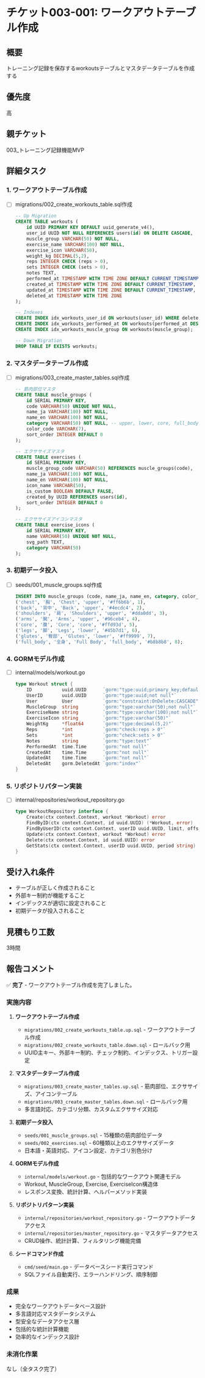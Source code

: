 # チケット003-001: ワークアウトテーブル作成

## 概要
トレーニング記録を保存するworkoutsテーブルとマスタデータテーブルを作成する

## 優先度
高

## 親チケット
003_トレーニング記録機能MVP

## 詳細タスク

### 1. ワークアウトテーブル作成
- [ ] migrations/002_create_workouts_table.sql作成
  ```sql
  -- Up Migration
  CREATE TABLE workouts (
      id UUID PRIMARY KEY DEFAULT uuid_generate_v4(),
      user_id UUID NOT NULL REFERENCES users(id) ON DELETE CASCADE,
      muscle_group VARCHAR(50) NOT NULL,
      exercise_name VARCHAR(100) NOT NULL,
      exercise_icon VARCHAR(50),
      weight_kg DECIMAL(5,2),
      reps INTEGER CHECK (reps > 0),
      sets INTEGER CHECK (sets > 0),
      notes TEXT,
      performed_at TIMESTAMP WITH TIME ZONE DEFAULT CURRENT_TIMESTAMP,
      created_at TIMESTAMP WITH TIME ZONE DEFAULT CURRENT_TIMESTAMP,
      updated_at TIMESTAMP WITH TIME ZONE DEFAULT CURRENT_TIMESTAMP,
      deleted_at TIMESTAMP WITH TIME ZONE
  );

  -- Indexes
  CREATE INDEX idx_workouts_user_id ON workouts(user_id) WHERE deleted_at IS NULL;
  CREATE INDEX idx_workouts_performed_at ON workouts(performed_at DESC);
  CREATE INDEX idx_workouts_muscle_group ON workouts(muscle_group);
  
  -- Down Migration
  DROP TABLE IF EXISTS workouts;
  ```

### 2. マスタデータテーブル作成
- [ ] migrations/003_create_master_tables.sql作成
  ```sql
  -- 筋肉部位マスタ
  CREATE TABLE muscle_groups (
      id SERIAL PRIMARY KEY,
      code VARCHAR(50) UNIQUE NOT NULL,
      name_ja VARCHAR(100) NOT NULL,
      name_en VARCHAR(100) NOT NULL,
      category VARCHAR(50) NOT NULL, -- upper, lower, core, full_body
      color_code VARCHAR(7),
      sort_order INTEGER DEFAULT 0
  );

  -- エクササイズマスタ
  CREATE TABLE exercises (
      id SERIAL PRIMARY KEY,
      muscle_group_code VARCHAR(50) REFERENCES muscle_groups(code),
      name_ja VARCHAR(100) NOT NULL,
      name_en VARCHAR(100) NOT NULL,
      icon_name VARCHAR(50),
      is_custom BOOLEAN DEFAULT FALSE,
      created_by UUID REFERENCES users(id),
      sort_order INTEGER DEFAULT 0
  );

  -- エクササイズアイコンマスタ
  CREATE TABLE exercise_icons (
      id SERIAL PRIMARY KEY,
      name VARCHAR(50) UNIQUE NOT NULL,
      svg_path TEXT,
      category VARCHAR(50)
  );
  ```

### 3. 初期データ投入
- [ ] seeds/001_muscle_groups.sql作成
  ```sql
  INSERT INTO muscle_groups (code, name_ja, name_en, category, color_code, sort_order) VALUES
  ('chest', '胸', 'Chest', 'upper', '#ff6b6b', 1),
  ('back', '背中', 'Back', 'upper', '#4ecdc4', 2),
  ('shoulders', '肩', 'Shoulders', 'upper', '#dda0dd', 3),
  ('arms', '腕', 'Arms', 'upper', '#96ceb4', 4),
  ('core', '腹', 'Core', 'core', '#ffd93d', 5),
  ('legs', '脚', 'Legs', 'lower', '#45b7d1', 6),
  ('glutes', '臀部', 'Glutes', 'lower', '#ff9999', 7),
  ('full_body', '全身', 'Full Body', 'full_body', '#b8b8b8', 8);
  ```

### 4. GORMモデル作成
- [ ] internal/models/workout.go
  ```go
  type Workout struct {
      ID           uuid.UUID      `gorm:"type:uuid;primary_key;default:uuid_generate_v4()"`
      UserID       uuid.UUID      `gorm:"type:uuid;not null"`
      User         User           `gorm:"constraint:OnDelete:CASCADE"`
      MuscleGroup  string         `gorm:"type:varchar(50);not null"`
      ExerciseName string         `gorm:"type:varchar(100);not null"`
      ExerciseIcon string         `gorm:"type:varchar(50)"`
      WeightKg     *float64       `gorm:"type:decimal(5,2)"`
      Reps         *int           `gorm:"check:reps > 0"`
      Sets         *int           `gorm:"check:sets > 0"`
      Notes        string         `gorm:"type:text"`
      PerformedAt  time.Time      `gorm:"not null"`
      CreatedAt    time.Time      `gorm:"not null"`
      UpdatedAt    time.Time      `gorm:"not null"`
      DeletedAt    gorm.DeletedAt `gorm:"index"`
  }
  ```

### 5. リポジトリパターン実装
- [ ] internal/repositories/workout_repository.go
  ```go
  type WorkoutRepository interface {
      Create(ctx context.Context, workout *Workout) error
      FindByID(ctx context.Context, id uuid.UUID) (*Workout, error)
      FindByUserID(ctx context.Context, userID uuid.UUID, limit, offset int) ([]*Workout, error)
      Update(ctx context.Context, workout *Workout) error
      Delete(ctx context.Context, id uuid.UUID) error
      GetStats(ctx context.Context, userID uuid.UUID, period string) (*WorkoutStats, error)
  }
  ```

## 受け入れ条件
- テーブルが正しく作成されること
- 外部キー制約が機能すること
- インデックスが適切に設定されること
- 初期データが投入されること

## 見積もり工数
3時間

## 報告コメント
✅ **完了** - ワークアウトテーブル作成を完了しました。

### 実施内容
1. **ワークアウトテーブル作成**
   - `migrations/002_create_workouts_table.up.sql` - ワークアウトテーブル作成
   - `migrations/002_create_workouts_table.down.sql` - ロールバック用
   - UUID主キー、外部キー制約、チェック制約、インデックス、トリガー設定

2. **マスタデータテーブル作成**
   - `migrations/003_create_master_tables.up.sql` - 筋肉部位、エクササイズ、アイコンテーブル
   - `migrations/003_create_master_tables.down.sql` - ロールバック用
   - 多言語対応、カテゴリ分類、カスタムエクササイズ対応

3. **初期データ投入**
   - `seeds/001_muscle_groups.sql` - 15種類の筋肉部位データ
   - `seeds/002_exercises.sql` - 60種類以上のエクササイズデータ
   - 日本語・英語対応、アイコン設定、カテゴリ別色分け

4. **GORMモデル作成**
   - `internal/models/workout.go` - 包括的なワークアウト関連モデル
   - Workout, MuscleGroup, Exercise, ExerciseIcon構造体
   - レスポンス変換、統計計算、ヘルパーメソッド実装

5. **リポジトリパターン実装**
   - `internal/repositories/workout_repository.go` - ワークアウトデータアクセス
   - `internal/repositories/master_repository.go` - マスタデータアクセス
   - CRUD操作、統計計算、フィルタリング機能完備

6. **シードコマンド作成**
   - `cmd/seed/main.go` - データベースシード実行コマンド
   - SQLファイル自動実行、エラーハンドリング、順序制御

### 成果
- 完全なワークアウトデータベース設計
- 多言語対応マスタデータシステム
- 型安全なデータアクセス層
- 包括的な統計計算機能
- 効率的なインデックス設計

### 未消化作業
なし（全タスク完了）